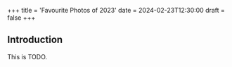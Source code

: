 +++
title = 'Favourite Photos of 2023'
date = 2024-02-23T12:30:00
draft = false
+++

## Introduction

This is TODO.
